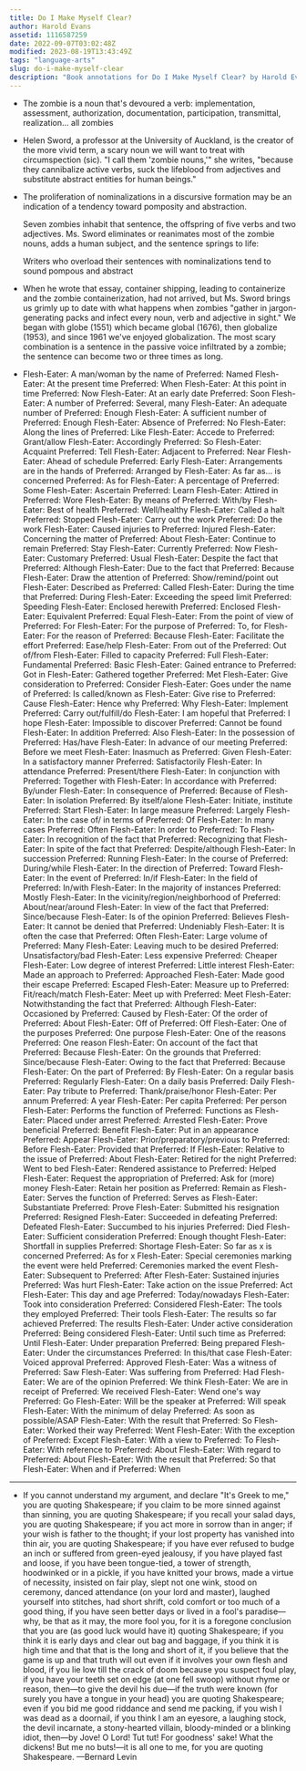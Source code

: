 ```yaml
---
title: Do I Make Myself Clear?
author: Harold Evans
assetid: 1116587259
date: 2022-09-07T03:02:48Z
modified: 2023-08-19T13:43:49Z
tags: "language-arts"
slug: do-i-make-myself-clear
description: "Book annotations for Do I Make Myself Clear? by Harold Evans"
---
```


*  The zombie is a noun that's devoured a verb: implementation, assessment, authorization, documentation, participation, transmittal, realization… all zombies

*  Helen Sword, a professor at the University of Auckland, is the creator of the more vivid term, a scary noun we will want to treat with circumspection (sic). "I call them 'zombie nouns,'" she writes, "because they cannibalize active verbs, suck the lifeblood from adjectives and substitute abstract entities for human beings."

*  The proliferation of nominalizations in a discursive formation may be an indication of a tendency toward pomposity and abstraction.
   
   Seven zombies inhabit that sentence, the offspring of five verbs and two adjectives. Ms. Sword eliminates or reanimates most of the zombie nouns, adds a human subject, and the sentence springs to life:
   
   Writers who overload their sentences with nominalizations tend to sound pompous and abstract

*  When he wrote that essay, container shipping, leading to containerize and the zombie containerization, had not arrived, but Ms. Sword brings us grimly up to date with what happens when zombies "gather in jargon-generating packs and infect every noun, verb and adjective in sight." We began with globe (1551) which became global (1676), then globalize (1953), and since 1961 we've enjoyed globalization. The most scary combination is a sentence in the passive voice infiltrated by a zombie; the sentence can become two or three times as long.

*  Flesh-Eater: A man/woman by the name of
   Preferred: Named
   Flesh-Eater: At the present time
   Preferred: When
   Flesh-Eater: At this point in time
   Preferred: Now
   Flesh-Eater: At an early date
   Preferred: Soon
   Flesh-Eater: A number of
   Preferred: Several, many
   Flesh-Eater: An adequate number of
   Preferred: Enough
   Flesh-Eater: A sufficient number of
   Preferred: Enough
   Flesh-Eater: Absence of
   Preferred: No
   Flesh-Eater: Along the lines of
   Preferred: Like
   Flesh-Eater: Accede to
   Preferred: Grant/allow
   Flesh-Eater: Accordingly
   Preferred: So
   Flesh-Eater: Acquaint
   Preferred: Tell
   Flesh-Eater: Adjacent to
   Preferred: Near
   Flesh-Eater: Ahead of schedule
   Preferred: Early
   Flesh-Eater: Arrangements are in the hands of
   Preferred: Arranged by
   Flesh-Eater: As far as… is concerned
   Preferred: As for
   Flesh-Eater: A percentage of
   Preferred: Some
   Flesh-Eater: Ascertain
   Preferred: Learn
   Flesh-Eater: Attired in
   Preferred: Wore
   Flesh-Eater: By means of
   Preferred: With/by
   Flesh-Eater: Best of health
   Preferred: Well/healthy
   Flesh-Eater: Called a halt
   Preferred: Stopped
   Flesh-Eater: Carry out the work
   Preferred: Do the work
   Flesh-Eater: Caused injuries to
   Preferred: Injured
   Flesh-Eater: Concerning the matter of
   Preferred: About
   Flesh-Eater: Continue to remain
   Preferred: Stay
   Flesh-Eater: Currently
   Preferred: Now
   Flesh-Eater: Customary
   Preferred: Usual
   Flesh-Eater: Despite the fact that
   Preferred: Although
   Flesh-Eater: Due to the fact that
   Preferred: Because
   Flesh-Eater: Draw the attention of
   Preferred: Show/remind/point out
   Flesh-Eater: Described as
   Preferred: Called
   Flesh-Eater: During the time that
   Preferred: During
   Flesh-Eater: Exceeding the speed limit
   Preferred: Speeding
   Flesh-Eater: Enclosed herewith
   Preferred: Enclosed
   Flesh-Eater: Equivalent
   Preferred: Equal
   Flesh-Eater: From the point of view of
   Preferred: For
   Flesh-Eater: For the purpose of
   Preferred: To, for
   Flesh-Eater: For the reason of
   Preferred: Because
   Flesh-Eater: Facilitate the effort
   Preferred: Ease/help
   Flesh-Eater: From out of the
   Preferred: Out of/from
   Flesh-Eater: Filled to capacity
   Preferred: Full
   Flesh-Eater: Fundamental
   Preferred: Basic
   Flesh-Eater: Gained entrance to
   Preferred: Got in
   Flesh-Eater: Gathered together
   Preferred: Met
   Flesh-Eater: Give consideration to
   Preferred: Consider
   Flesh-Eater: Goes under the name of
   Preferred: Is called/known as
   Flesh-Eater: Give rise to
   Preferred: Cause
   Flesh-Eater: Hence why
   Preferred: Why
   Flesh-Eater: Implement
   Preferred: Carry out/fulfill/do
   Flesh-Eater: I am hopeful that
   Preferred: I hope
   Flesh-Eater: Impossible to discover
   Preferred: Cannot be found
   Flesh-Eater: In addition
   Preferred: Also
   Flesh-Eater: In the possession of
   Preferred: Has/have
   Flesh-Eater: In advance of our meeting
   Preferred: Before we meet
   Flesh-Eater: Inasmuch as
   Preferred: Given
   Flesh-Eater: In a satisfactory manner
   Preferred: Satisfactorily
   Flesh-Eater: In attendance
   Preferred: Present/there
   Flesh-Eater: In conjunction with
   Preferred: Together with
   Flesh-Eater: In accordance with
   Preferred: By/under
   Flesh-Eater: In consequence of
   Preferred: Because of
   Flesh-Eater: In isolation
   Preferred: By itself/alone
   Flesh-Eater: Initiate, institute
   Preferred: Start
   Flesh-Eater: In large measure
   Preferred: Largely
   Flesh-Eater: In the case of/ in terms of
   Preferred: Of
   Flesh-Eater: In many cases
   Preferred: Often
   Flesh-Eater: In order to
   Preferred: To
   Flesh-Eater: In recognition of the fact that
   Preferred: Recognizing that
   Flesh-Eater: In spite of the fact that
   Preferred: Despite/although
   Flesh-Eater: In succession
   Preferred: Running
   Flesh-Eater: In the course of
   Preferred: During/while
   Flesh-Eater: In the direction of
   Preferred: Toward
   Flesh-Eater: In the event of
   Preferred: In/if
   Flesh-Eater: In the field of
   Preferred: In/with
   Flesh-Eater: In the majority of instances
   Preferred: Mostly
   Flesh-Eater: In the vicinity/region/neighborhood of
   Preferred: About/near/around
   Flesh-Eater: In view of the fact that
   Preferred: Since/because
   Flesh-Eater: Is of the opinion
   Preferred: Believes
   Flesh-Eater: It cannot be denied that
   Preferred: Undeniably
   Flesh-Eater: It is often the case that
   Preferred: Often
   Flesh-Eater: Large volume of
   Preferred: Many
   Flesh-Eater: Leaving much to be desired
   Preferred: Unsatisfactory/bad
   Flesh-Eater: Less expensive
   Preferred: Cheaper
   Flesh-Eater: Low degree of interest
   Preferred: Little interest
   Flesh-Eater: Made an approach to
   Preferred: Approached
   Flesh-Eater: Made good their escape
   Preferred: Escaped
   Flesh-Eater: Measure up to
   Preferred: Fit/reach/match
   Flesh-Eater: Meet up with
   Preferred: Meet
   Flesh-Eater: Notwithstanding the fact that
   Preferred: Although
   Flesh-Eater: Occasioned by
   Preferred: Caused by
   Flesh-Eater: Of the order of
   Preferred: About
   Flesh-Eater: Off of
   Preferred: Off
   Flesh-Eater: One of the purposes
   Preferred: One purpose
   Flesh-Eater: One of the reasons
   Preferred: One reason
   Flesh-Eater: On account of the fact that
   Preferred: Because
   Flesh-Eater: On the grounds that
   Preferred: Since/because
   Flesh-Eater: Owing to the fact that
   Preferred: Because
   Flesh-Eater: On the part of
   Preferred: By
   Flesh-Eater: On a regular basis
   Preferred: Regularly
   Flesh-Eater: On a daily basis
   Preferred: Daily
   Flesh-Eater: Pay tribute to
   Preferred: Thank/praise/honor
   Flesh-Eater: Per annum
   Preferred: A year
   Flesh-Eater: Per capita
   Preferred: Per person
   Flesh-Eater: Performs the function of
   Preferred: Functions as
   Flesh-Eater: Placed under arrest
   Preferred: Arrested
   Flesh-Eater: Prove beneficial
   Preferred: Benefit
   Flesh-Eater: Put in an appearance
   Preferred: Appear
   Flesh-Eater: Prior/preparatory/previous to
   Preferred: Before
   Flesh-Eater: Provided that
   Preferred: If
   Flesh-Eater: Relative to the issue of
   Preferred: About
   Flesh-Eater: Retired for the night
   Preferred: Went to bed
   Flesh-Eater: Rendered assistance to
   Preferred: Helped
   Flesh-Eater: Request the appropriation of
   Preferred: Ask for (more) money
   Flesh-Eater: Retain her position as
   Preferred: Remain as
   Flesh-Eater: Serves the function of
   Preferred: Serves as
   Flesh-Eater: Substantiate
   Preferred: Prove
   Flesh-Eater: Submitted his resignation
   Preferred: Resigned
   Flesh-Eater: Succeeded in defeating
   Preferred: Defeated
   Flesh-Eater: Succumbed to his injuries
   Preferred: Died
   Flesh-Eater: Sufficient consideration
   Preferred: Enough thought
   Flesh-Eater: Shortfall in supplies
   Preferred: Shortage
   Flesh-Eater: So far as x is concerned
   Preferred: As for x
   Flesh-Eater: Special ceremonies marking the event were held
   Preferred: Ceremonies marked the event
   Flesh-Eater: Subsequent to
   Preferred: After
   Flesh-Eater: Sustained injuries
   Preferred: Was hurt
   Flesh-Eater: Take action on the issue
   Preferred: Act
   Flesh-Eater: This day and age
   Preferred: Today/nowadays
   Flesh-Eater: Took into consideration
   Preferred: Considered
   Flesh-Eater: The tools they employed
   Preferred: Their tools
   Flesh-Eater: The results so far achieved
   Preferred: The results
   Flesh-Eater: Under active consideration
   Preferred: Being considered
   Flesh-Eater: Until such time as
   Preferred: Until
   Flesh-Eater: Under preparation
   Preferred: Being prepared
   Flesh-Eater: Under the circumstances
   Preferred: In this/that case
   Flesh-Eater: Voiced approval
   Preferred: Approved
   Flesh-Eater: Was a witness of
   Preferred: Saw
   Flesh-Eater: Was suffering from
   Preferred: Had
   Flesh-Eater: We are of the opinion
   Preferred: We think
   Flesh-Eater: We are in receipt of
   Preferred: We received
   Flesh-Eater: Wend one's way
   Preferred: Go
   Flesh-Eater: Will be the speaker at
   Preferred: Will speak
   Flesh-Eater: With the minimum of delay
   Preferred: As soon as possible/ASAP
   Flesh-Eater: With the result that
   Preferred: So
   Flesh-Eater: Worked their way
   Preferred: Went
   Flesh-Eater: With the exception of
   Preferred: Except
   Flesh-Eater: With a view to
   Preferred: To
   Flesh-Eater: With reference to
   Preferred: About
   Flesh-Eater: With regard to
   Preferred: About
   Flesh-Eater: With the result that
   Preferred: So that
   Flesh-Eater: When and if
   Preferred: When

---

*  If you cannot understand my argument, and declare "It's Greek to me," you are quoting Shakespeare; if you claim to be more sinned against than sinning, you are quoting Shakespeare; if you recall your salad days, you are quoting Shakespeare; if you act more in sorrow than in anger; if your wish is father to the thought; if your lost property has vanished into thin air, you are quoting Shakespeare; if you have ever refused to budge an inch or suffered from green-eyed jealousy, if you have played fast and loose, if you have been tongue-tied, a tower of strength, hoodwinked or in a pickle, if you have knitted your brows, made a virtue of necessity, insisted on fair play, slept not one wink, stood on ceremony, danced attendance (on your lord and master), laughed yourself into stitches, had short shrift, cold comfort or too much of a good thing, if you have seen better days or lived in a fool's paradise—why, be that as it may, the more fool you, for it is a foregone conclusion that you are (as good luck would have it) quoting Shakespeare; if you think it is early days and clear out bag and baggage, if you think it is high time and that that is the long and short of it, if you believe that the game is up and that truth will out even if it involves your own flesh and blood, if you lie low till the crack of doom because you suspect foul play, if you have your teeth set on edge (at one fell swoop) without rhyme or reason, then—to give the devil his due—if the truth were known (for surely you have a tongue in your head) you are quoting Shakespeare; even if you bid me good riddance and send me packing, if you wish I was dead as a doornail, if you think I am an eyesore, a laughing stock, the devil incarnate, a stony-hearted villain, bloody-minded or a blinking idiot, then—by Jove! O Lord! Tut tut! For goodness' sake! What the dickens! But me no buts!—it is all one to me, for you are quoting Shakespeare.
   —Bernard Levin

